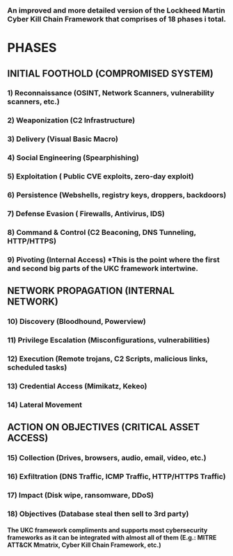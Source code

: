 ### An improved and more detailed version of the Lockheed Martin Cyber Kill Chain Framework that comprises of 18 phases i total.

# PHASES

## INITIAL FOOTHOLD (COMPROMISED SYSTEM)

### 1) Reconnaissance (OSINT, Network Scanners, vulnerability scanners, etc.)

### 2) Weaponization (C2 Infrastructure)

### 3) Delivery (Visual Basic Macro)

### 4) Social Engineering (Spearphishing)

### 5) Exploitation ( Public CVE exploits, zero-day exploit)

### 6) Persistence (Webshells, registry keys, droppers, backdoors)

### 7) Defense Evasion ( Firewalls, Antivirus, IDS)

### 8) Command & Control (C2 Beaconing, DNS Tunneling, HTTP/HTTPS)

### 9) Pivoting (Internal Access) *This is the point where the first and second big parts of the UKC framework intertwine.

## NETWORK PROPAGATION (INTERNAL NETWORK)

### 10) Discovery (Bloodhound, Powerview)

### 11) Privilege Escalation (Misconfigurations, vulnerabilities)

### 12) Execution (Remote trojans, C2 Scripts, malicious links, scheduled tasks)

### 13) Credential Access (Mimikatz, Kekeo)

### 14) Lateral Movement

## ACTION ON OBJECTIVES (CRITICAL ASSET ACCESS)

### 15) Collection (Drives, browsers, audio, email, video, etc.)

### 16) Exfiltration (DNS Traffic, ICMP Traffic, HTTP/HTTPS Traffic)

### 17) Impact (Disk wipe, ransomware, DDoS)

### 18) Objectives (Database steal then sell to 3rd party)

#### The UKC framework compliments and supports most cybersecurity frameworks as it can be integrated with almost all of them (E.g.: MITRE ATT&CK Mmatrix, Cyber Kill Chain Framework, etc.)
